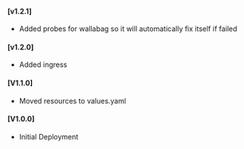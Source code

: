 #### [v1.2.1]
* Added probes for wallabag so it will automatically fix itself if failed

#### [v1.2.0]
* Added ingress

#### [V1.1.0]
* Moved resources to values.yaml

#### [V1.0.0]
* Initial Deployment